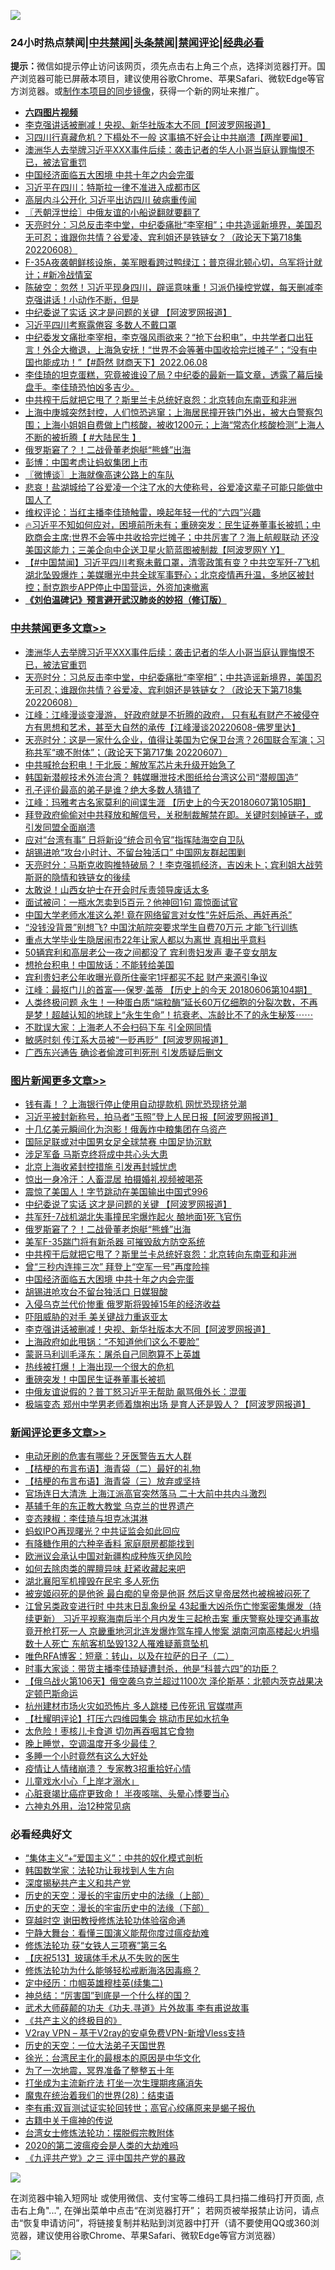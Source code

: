 ![](https://raw.githubusercontent.com/jsvpn/jsproxy/dev/64photo/fqnews-qr.jpg)

<div id="tt">
<h3>24小时热点禁闻|<a href="#%E4%B8%AD%E5%85%B1%E7%A6%81%E9%97%BB%E6%9B%B4%E5%A4%9A%E6%96%87%E7%AB%A0">中共禁闻</a>|<a href="#%E5%9B%BE%E7%89%87%E6%96%B0%E9%97%BB%E6%9B%B4%E5%A4%9A%E6%96%87%E7%AB%A0">头条禁闻</a>|<a href="#%E6%96%B0%E9%97%BB%E8%AF%84%E8%AE%BA%E6%9B%B4%E5%A4%9A%E6%96%87%E7%AB%A0">禁闻评论|<a href="#%E5%BF%85%E7%9C%8B%E7%BB%8F%E5%85%B8%E5%A5%BD%E6%96%87">经典必看</a></h3>
<div><b>提示：</b>微信如提示停止访问该网页，须先点击右上角三个点，选择浏览器打开。国产浏览器可能已屏蔽本项目，建议使用谷歌Chrome、苹果Safari、微软Edge等官方浏览器。或<a href="%E5%88%B6%E4%BD%9Cgit%E7%A6%81%E9%97%BB%E9%95%9C%E5%83%8F.md">制作本项目的同步镜像</a>，获得一个新的网址来推广。</div>
<ul>
<li><b><a href="http://d2.v2rss.gq/64.mp4" target="_blank">六四图片视频</a></b></li>
<li><a href="/topimagenews/20220609/1743415.md">李克强讲话被删减！央视、新华社版本大不同【阿波罗网报道】</a></li>
<li><a href="/bannedvideo/20220609/1743516.md">习四川行真藏危机？下榻处不一般 这事搞不好会让中共崩溃【两岸要闻】</a></li>
<li><a href="/cbnews/20220609/1743474.md">澳洲华人去举牌习近平XXX事件后续：袭击记者的华人小哥当庭认罪悔恨不已，被法官重罚</a></li>
<li><a href="/topimagenews/20220609/1743437.md">中国经济面临五大困境 中共十年之内会完蛋</a></li>
<li><a href="/headline/20220609/1743505.md">习近平在四川：特斯拉一律不准进入成都市区</a></li>
<li><a href="/comments/20220609/1743452.md">高层内斗公开化 习近平出访四川 破病重传闻</a></li>
<li><a href="/ssgc/20220609/1743439.md">〖兲朝浮世绘〗中俄友谊的小船说翻就要翻了</a></li>
<li><a href="/cbnews/20220609/1743414.md">天亮时分：习总反击李中堂，中纪委痛批“李宰相”；中共造谣新境界，美国忍无可忍；谁跟你共情？谷爱凌、宾利姐还是铁链女？（政论天下第718集 20220608）</a></li>
<li><a href="/bannedvideo/20220609/1743515.md">F-35A夜袭朝鲜核设施，美军眼看跨过鸭绿江；普京得北顿心切，乌军将计就计；#新冷战情室</a></li>
<li><a href="/bannedvideo/20220609/1743527.md">陈破空：忽然！习近平现身四川，辟谣意味重！习派仍操控党媒，每天删减李克强讲话！小动作不断，但是</a></li>
<li><a href="/topimagenews/20220609/1743581.md">中纪委说了实话 这才是问题的关键 【阿波罗网报道】</a></li>
<li><a href="/comments/20220609/1743450.md">习近平四川考察露倦容 多数人不戴口罩</a></li>
<li><a href="/bannedvideo/20220609/1743532.md">中纪委发文痛批李宰相，李克强风雨欲来？“抢下台积电”，中共学者口出狂言！外企大撤退，上海急安抚！“世界不会等著中国收拾完烂摊子”；“没有中国也能成功！”【#蔚然 财商天下】2022.06.08</a></li>
<li><a href="/bannedvideo/20220609/1743554.md">李佳琦的坦克蛋糕，究竟被谁设了局？中纪委的最新一篇文章，透露了幕后操盘手。李佳琦恐怕凶多吉少。</a></li>
<li><a href="/topimagenews/20220609/1743482.md">中共榨干后就把它甩了？斯里兰卡总统好哀怨：北京转向东南亚和非洲</a></li>
<li><a href="/bannedvideo/20220609/1743528.md">上海中庚城突然封控，人们惊恐逃窜；上海居民撞开铁门外出，被大白警察包围；上海小姐姐自费做上门核酸，被收1200元；上海“常态化核酸检测”上海人不断的被折腾【 #大陆民生 】</a></li>
<li><a href="/topimagenews/20220609/1743489.md">俄罗斯窘了？！二战骨董老炮艇“熊蜂”出海</a></li>
<li><a href="/headline/20220609/1743509.md">彭博：中国考虑让蚂蚁集团上市</a></li>
<li><a href="/ssgc/20220609/1743436.md">〖微博谈〗上海就像高速公路上的车队</a></li>
<li><a href="/bannedvideo/20220609/1743442.md">悲哀！盐湖城给了谷爱凌一个注了水的大使称号，谷爱凌这辈子可能只能做中国人了</a></li>
<li><a href="/weiquan/20220609/1743464.md">维权评论&#65306;当红主播李佳琦触雷&#65292;唤起年轻一代的&#8220;六四&#8221;兴趣</a></li>
<li><a href="/bannedvideo/20220609/1743540.md">🔥习近平不知如何应对，困境前所未有；重磅突发：民生证券董事长被抓；中欧商会主席:世界不会等中共收拾完烂摊子；中共厉害了？海上航舰联动 还没美国这能力；三美企向中企送卫星火箭蓝图被制裁【阿波罗网Y Y】</a></li>
<li><a href="/bannedvideo/20220610/1743631.md">【#中国禁闻】习近平四川考察未戴口罩，清零政策有变？中共空军歼-7飞机湖北坠毁爆炸；美媒曝光中共全球军事野心；北京疫情再升温，多地区被封控；耐克跑步APP停止中国营运，外资加速撤离</a></li>
<li><b><a href="/comments/20200207/1272816.md" target="_blank">《刘伯温碑记》预言避开武汉肺炎的妙招（修订版）</a></b></li>
</ul>
</div>

<div class="catlist">
<h3><a href="/cbnews/" target="_blank">中共禁闻</a><span><a href="/cbnews/" target="_blank" rel="nofollow">更多文章>></a></span></h3>
<ul>
<li><a href="/cbnews/20220609/1743474.md" target="_blank">澳洲华人去举牌习近平XXX事件后续：袭击记者的华人小哥当庭认罪悔恨不已，被法官重罚</a></li>
<li><a href="/cbnews/20220609/1743414.md" target="_blank">天亮时分：习总反击李中堂，中纪委痛批“李宰相”；中共造谣新境界，美国忍无可忍；谁跟你共情？谷爱凌、宾利姐还是铁链女？（政论天下第718集 20220608）</a></li>
<li><a href="/cbnews/20220609/1743379.md" target="_blank">江峰：江峰漫谈变漫游， 好政府就是不折腾的政府， 只有私有财产不被侵夺方有思想和艺术，甚至大自然的承传【江峰漫谈20220608-佛罗里达】</a></li>
<li><a href="/cbnews/20220608/1743077.md" target="_blank">天亮时分：这是一家什么企业，值得让美国为它保卫台湾？26国联合军演；习称共军“魂不附体”；（政论天下第717集 20220607）</a></li>
<li><a href="/cbnews/20220607/1742959.md" target="_blank">中共喊抢台积电！于北辰：解放军芯片未升级开始急了</a></li>
<li><a href="/cbnews/20220607/1742932.md" target="_blank">韩国新潜舰技术外流台湾？ 韩媒曝泄技术图纸给台湾这公司“潜舰国造”</a></li>
<li><a href="/cbnews/20220607/1742813.md" target="_blank">孔子评价最高的弟子是谁？绝大多数人猜错了</a></li>
<li><a href="/cbnews/20220607/1742888.md" target="_blank">江峰：玛雅考古名家莫利的间谍生涯 【历史上的今天20180607第105期】</a></li>
<li><a href="/cbnews/20220607/1742793.md" target="_blank">拜登政府偷偷对中共释放和解信号，关税制裁解禁在即。关键时刻掉链子，或引发同盟全面崩溃</a></li>
<li><a href="/cbnews/20220607/1742762.md" target="_blank">应对“台湾有事” 日将新设“统合司令官”指挥陆海空自卫队</a></li>
<li><a href="/cbnews/20220607/1742755.md" target="_blank">胡锡进呛“攻台小时计、不留台独活口” 中国网友群起围剿</a></li>
<li><a href="/cbnews/20220607/1742708.md" target="_blank">天亮时分：马斯克收购推特破局？！李克强抓经济，吉凶未卜；宾利姐大战劳斯哥的隐情和铁链女的後续</a></li>
<li><a href="/cbnews/20220607/1742650.md" target="_blank">太敢说！山西女护士在开会时斥责领导废话太多</a></li>
<li><a href="/cbnews/20220607/1742635.md" target="_blank">面试被问：一瓶水怎卖到5百元？他神回1句 震惊面试官</a></li>
<li><a href="/cbnews/20220607/1742582.md" target="_blank">中国大学老师水准这么差! 竟在网络留言对女性“先奸后杀、再奸再杀”</a></li>
<li><a href="/cbnews/20220607/1742581.md" target="_blank">“没钱没背景”别想飞? 中国沈航院突要求学生自费70万元 才能飞行训练</a></li>
<li><a href="/cbnews/20220607/1742570.md" target="_blank">重点大学毕业生隐居闹市22年让家人都以为离世 真相出乎意料</a></li>
<li><a href="/cbnews/20220607/1742532.md" target="_blank">50辆宾利和高层老公一夜之间都没了 宾利贵妇发声 妻子变女朋友</a></li>
<li><a href="/cbnews/20220606/1742495.md" target="_blank">想抢台积电！中国放话：不能转给美国</a></li>
<li><a href="/cbnews/20220606/1742452.md" target="_blank">宾利贵妇老公年收曝光竟所住豪宅1坪都买不起 财产来源引争议</a></li>
<li><a href="/cbnews/20220606/1742425.md" target="_blank">江峰：最抠门儿的首富&#8212;-保罗·盖蒂 【历史上的今天 20180606第104期】</a></li>
<li><a href="/comments/20220606/1742424.md" target="_blank">人类终极问题 永生！一种蛋白质“端粒酶”延长60万亿细胞的分裂次数，不再是梦！超越认知的地球上“永生生命”！抗衰老、冻龄比不了的永生秘笈⋯⋯</a></li>
<li><a href="/cbnews/20220606/1742339.md" target="_blank">不耽误大家：上海老人不会扫码下车 引全网同情</a></li>
<li><a href="/cbnews/20220606/1742331.md" target="_blank">敏感时刻 传江系大员被“一贬再贬”【阿波罗网报道】</a></li>
<li><a href="/cbnews/20220606/1742330.md" target="_blank">广西东兴通告 确诊者偷渡可判死刑 引发质疑后删文</a></li>

</ul>
</div>
<div class="catlist">
<h3><a href="/topimagenews/" target="_blank">图片新闻</a><span><a href="/topimagenews/" target="_blank" rel="nofollow">更多文章>></a></span></h3>
<ul>
<li><a href="/topimagenews/20220610/1743710.md" target="_blank">钱有毒！？上海银行停止使用自动提款机 网忧恐现挤兑潮</a></li>
<li><a href="/topimagenews/20220610/1743701.md" target="_blank">习近平被封新称号，拍马者“玉照”登上人民日报【阿波罗网报道】</a></li>
<li><a href="/topimagenews/20220610/1743700.md" target="_blank">十几亿美元瞬间化为泡影！俄轰炸中粮集团在乌资产</a></li>
<li><a href="/topimagenews/20220610/1743685.md" target="_blank">国际足联或对中国男女足全球禁赛 中国足协沉默</a></li>
<li><a href="/topimagenews/20220610/1743676.md" target="_blank">涉足军备 马斯克终将成中共心头大患</a></li>
<li><a href="/topimagenews/20220610/1743668.md" target="_blank">北京上海收紧封控措施 引发再封城忧虑</a></li>
<li><a href="/topimagenews/20220610/1743667.md" target="_blank">惊出一身冷汗：人畜混居 拍摄婚礼视频被喝茶</a></li>
<li><a href="/topimagenews/20220610/1743655.md" target="_blank">震惊了美国人！字节跳动在美国输出中国式996</a></li>
<li><a href="/topimagenews/20220609/1743581.md" target="_blank">中纪委说了实话 这才是问题的关键 【阿波罗网报道】</a></li>
<li><a href="/topimagenews/20220609/1743533.md" target="_blank">共军歼-7战机湖北失事撞民宅爆炸起火 酿地面1死飞官伤</a></li>
<li><a href="/topimagenews/20220609/1743489.md" target="_blank">俄罗斯窘了？！二战骨董老炮艇“熊蜂”出海</a></li>
<li><a href="/topimagenews/20220609/1743488.md" target="_blank">美军F-35踹门将有新杀器 可摧毁敌方防空系统</a></li>
<li><a href="/topimagenews/20220609/1743482.md" target="_blank">中共榨干后就把它甩了？斯里兰卡总统好哀怨：北京转向东南亚和非洲</a></li>
<li><a href="/topimagenews/20220609/1743462.md" target="_blank">曾“三秒内连摔三次” 拜登上“空军一号”再度险摔</a></li>
<li><a href="/topimagenews/20220609/1743437.md" target="_blank">中国经济面临五大困境 中共十年之内会完蛋</a></li>
<li><a href="/topimagenews/20220609/1743433.md" target="_blank">胡锡进呛攻台不留台独活口 日媒狠酸</a></li>
<li><a href="/topimagenews/20220609/1743426.md" target="_blank">入侵乌克兰代价惨重 俄罗斯将毁掉15年的经济收益</a></li>
<li><a href="/topimagenews/20220609/1743425.md" target="_blank">吓阻威胁的对手 美关键战力重返亚太</a></li>
<li><a href="/topimagenews/20220609/1743415.md" target="_blank">李克强讲话被删减！央视、新华社版本大不同【阿波罗网报道】</a></li>
<li><a href="/topimagenews/20220609/1743384.md" target="_blank">上海政府如此甩锅：“不知道他们这么不要脸”</a></li>
<li><a href="/topimagenews/20220609/1743383.md" target="_blank">蒙哥马利训毛泽东：屠杀自己同胞算不上英雄</a></li>
<li><a href="/topimagenews/20220609/1743374.md" target="_blank">热线被打爆！上海出现一个很大的危机</a></li>
<li><a href="/topimagenews/20220609/1743353.md" target="_blank">重磅突发！中国民生证券董事长被抓</a></li>
<li><a href="/topimagenews/20220608/1743276.md" target="_blank">中俄友谊说假的？普丁怒习近平无帮助 飙骂俄外长：混蛋</a></li>
<li><a href="/topimagenews/20220608/1743181.md" target="_blank">极端变态 郑州中学男老师着旗袍出场 是育人还是毁人？【阿波罗网报道】</a></li>

</ul>
</div>
<div class="catlist">
<h3><a href="/comments/" target="_blank">新闻评论</a><span><a href="/comments/" target="_blank" rel="nofollow">更多文章>></a></span></h3>
<ul>
<li><a href="/comments/20220610/1743713.md" target="_blank">电动牙刷的危害有哪些？牙医警告五大人群</a></li>
<li><a href="/comments/20220610/1743697.md" target="_blank">【桔梗的布言布语】海青袋（二）最好的礼物</a></li>
<li><a href="/comments/20220610/1743696.md" target="_blank">【桔梗的布言布语】海青袋（三）放弃或坚持</a></li>
<li><a href="/comments/20220610/1743662.md" target="_blank">官场连日大清洗 上海江派高官突然落马 二十大前中共内斗激烈</a></li>
<li><a href="/comments/20220610/1743652.md" target="_blank">基辅千年的东正教大教堂 乌克兰的世界遗产</a></li>
<li><a href="/comments/20220610/1743641.md" target="_blank">变态辣椒：李佳琦与坦克冰淇淋</a></li>
<li><a href="/comments/20220610/1743635.md" target="_blank">蚂蚁IPO再现曙光？中共证监会如此回应</a></li>
<li><a href="/comments/20220610/1743634.md" target="_blank">有降糖作用的六种辛香料 家庭厨房都能找到</a></li>
<li><a href="/comments/20220610/1743633.md" target="_blank">欧洲议会承认中国对新疆构成种族灭绝风险</a></li>
<li><a href="/comments/20220610/1743630.md" target="_blank">如何去除肉类的腥膻异味 赶紧收藏起来吧</a></li>
<li><a href="/comments/20220610/1743625.md" target="_blank">湖北襄阳军机撞毁在民宅 多人死伤</a></li>
<li><a href="/comments/20220610/1743624.md" target="_blank">被宠姬闷死的是他爸 最白痴的皇帝是他哥 然后这皇帝居然也被棉被闷死了</a></li>
<li><a href="/comments/20220610/1743620.md" target="_blank">江曾另类政变进行时 中共末日乱象纷呈 43起重大凶杀伤亡惨案密集爆发（持续更新） 习近平视察海南后半个月内发生三起枪击案 重庆警察处理交通事故竟开枪打死一人 京畿重地河北连发爆炸驾车撞人惨案 湖南河南高楼起火坍塌数十人死亡 东航客机坠毁132人罹难疑蓄意坠机</a></li>
<li><a href="/comments/20220610/1743600.md" target="_blank">唯色RFA博客：短章：转山，以及在拉萨的日子（二）</a></li>
<li><a href="/comments/20220609/1743557.md" target="_blank">时事大家谈：带货主播李佳琦疑遭封杀，他是“科普六四”的功臣？</a></li>
<li><a href="/comments/20220609/1743556.md" target="_blank">【俄乌战火第106天】俄空袭乌克兰超过1100次 泽伦斯基：北顿内茨克战果决定顿巴斯命运</a></li>
<li><a href="/comments/20220609/1743547.md" target="_blank">杭州建材市场火灾如恐怖片 多人跳楼 已传死讯 官媒噤声</a></li>
<li><a href="/comments/20220609/1743543.md" target="_blank">【杜耀明评论】打压六四维园集会 挑动市民如水抗争</a></li>
<li><a href="/comments/20220609/1743530.md" target="_blank">太危险！枣核儿卡食道 切勿再吞咽其它食物</a></li>
<li><a href="/comments/20220609/1743525.md" target="_blank">晚上睡觉，空调温度开多少最佳？</a></li>
<li><a href="/comments/20220609/1743524.md" target="_blank">多睡一个小时竟然有这么大好处</a></li>
<li><a href="/comments/20220609/1743523.md" target="_blank">疫情让人情绪崩溃？ 专家教3招重拾好心情</a></li>
<li><a href="/comments/20220609/1743522.md" target="_blank">儿童戏水小心「上岸才溺水」</a></li>
<li><a href="/comments/20220609/1743521.md" target="_blank">心脏衰竭比癌症更致命！ 半夜咳喘、头晕心悸要当心</a></li>
<li><a href="/comments/20220609/1743520.md" target="_blank">六神丸外用，治12种常见病</a></li>

</ul>
</div>

<div class="catlist">
<h3>必看经典好文</h3>
<ul>
<li><a href="/comments/20201007/1409565.md" target="_blank">“集体主义”+“爱国主义”：中共的奴化模式剖析</a></li>
<li><a href="/comments/20220418/1721061.md" target="_blank">韩国数学家：法轮功让我找到人生方向</a></li>
<li><a href="/cbnews/20210731/1597512.md" target="_blank">深度揭秘共产主义和共产党</a></li>
<li><a href="/tculture/20121025/73065.md" target="_blank">历史的天空：漫长的宇宙历史中的法缘（上部）</a></li>
<li><a href="/tculture/20121025/73066.md" target="_blank">历史的天空：漫长的宇宙历史中的法缘（下部）</a></li>
<li><a href="/comments/20200511/1322384.md" target="_blank">穿越时空 谢田教授修炼法轮功体验宿命通</a></li>
<li><a href="/comments/20200527/1273654.md" target="_blank">宁静大舞台：看懂三国演义能帮你度过瘟疫劫难</a></li>
<li><a href="/comments/20210720/1514058.md" target="_blank">修炼法轮功 获“女铁人三项赛”第三名</a></li>
<li><a href="/cbnews/20210526/1554325.md" target="_blank">【庆祝513】玻璃体手术从不失败的医生</a></li>
<li><a href="/cbnews/20220601/1740227.md" target="_blank">修炼法轮功为什么能够轻松戒断海洛因毒瘾？</a></li>
<li><a href="/tculture/20161102/608445.md" target="_blank">定中经历：巾帼英雄穆桂英(续集二)</a></li>
<li><a href="/comments/20211016/1639471.md" target="_blank">神总结：“厉害国”到底是一个什么样的国？</a></li>
<li><a href="/topimagenews/20181117/1032655.md" target="_blank">武术大师薛颠的功夫《功夫.寻道》片外故事 李有甫说故事</a></li>
<li><a href="/bookwiki/20171120/858084.md" target="_blank">《共产主义的终极目的》</a></li>
<li><a href="/comments/20210402/1257608.md" target="_blank">V2ray VPN &#8211; 基于V2ray的安卓免费VPN-新增Vless支持</a></li>
<li><a href="/tculture/20121025/73067.md" target="_blank">历史的天空：一位大法弟子天国世界</a></li>
<li><a href="/cbnews/20220205/1688152.md" target="_blank">徐光：台湾民主化的最根本的原因是中华文化</a></li>
<li><a href="/cbnews/20200309/948043.md" target="_blank">为了一次地震，冥界准备了整整五十年</a></li>
<li><a href="/cbnews/20210810/1603566.md" target="_blank">打坐成为主流新疗法 打坐一次生理期疼痛消失</a></li>
<li><a href="/comments/20181228/1054609.md" target="_blank">魔鬼在统治着我们的世界(28)：结束语</a></li>
<li><a href="/comments/20210810/1603672.md" target="_blank">李有甫:双盲测试证实轮回转世；高官心绞痛原来是蝎子报仇</a></li>
<li><a href="/ccpdope/20200531/1337409.md" target="_blank">古籍中关于瘟神的传说</a></li>
<li><a href="/cbnews/20200610/1342772.md" target="_blank">台湾女士修炼法轮功：摆脱假宗教附体</a></li>
<li><a href="/comments/20200712/1359432.md" target="_blank">2020的第二波瘟疫会是人类的大劫难吗</a></li>
<li><a href="/bookonline/20131116/201054.md" target="_blank">《九评共产党》之三 评中国共产党的暴政</a></li>

</ul>
</div>

![](https://raw.githubusercontent.com/jsvpn/jsproxy/dev/64photo/fqnews-qr.jpg)

在浏览器中输入短网址 或使用微信、支付宝等二维码工具扫描二维码打开页面, 点击右上角"...", 在弹出菜单中点击“在浏览器打开”； 若网页被举报禁止访问，请点击“恢复申请访问”，将链接复制并粘贴到浏览器中打开（请不要使用QQ或360浏览器，建议使用谷歌Chrome、苹果Safari、微软Edge等官方浏览器）

![](https://raw.githubusercontent.com/jsvpn/jsproxy/dev/64photo/wx.jpg)